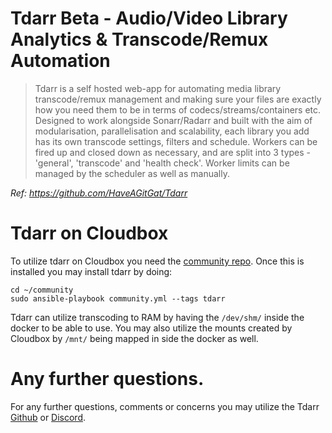 # Tdarr Beta - Audio/Video Library Analytics & Transcode/Remux Automation

> Tdarr is a self hosted web-app for automating media library transcode/remux management and making sure your files are exactly how you need them to be in terms of codecs/streams/containers etc. Designed to work alongside Sonarr/Radarr and built with the aim of modularisation, parallelisation and scalability, each library you add has its own transcode settings, filters and schedule. Workers can be fired up and closed down as necessary, and are split into 3 types - 'general', 'transcode' and 'health check'. Worker limits can be managed by the scheduler as well as manually.

_Ref: https://github.com/HaveAGitGat/Tdarr_

# Tdarr on Cloudbox
To utilize tdarr on Cloudbox you need the [community repo](https://github.com/Cloudbox/Community/wiki/Install). 
Once this is installed you may install tdarr by doing: 
```
cd ~/community
sudo ansible-playbook community.yml --tags tdarr
```

Tdarr can utilize transcoding to RAM by having the `/dev/shm/` inside the docker to be able to use. You may also utilize the mounts created by Cloudbox by `/mnt/` being mapped in side the docker as well.

# Any further questions.
For any further questions, comments or concerns you may utilize the Tdarr [Github](https://github.com/HaveAGitGat/Tdarr) or [Discord](https://discord.gg/GF8X8cq).


